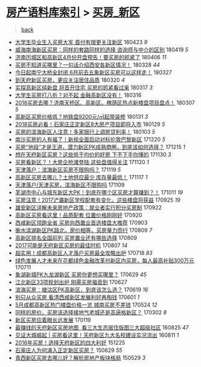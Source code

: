 [房产语料库索引](../../README.md)  > [买房_新区](买房_新区.md)
====
> [back](../README.md)

- [大学生毕业生入买房大军 首付有限更关注新区](http://jkwz.applinzi.com/ittc/7095075455269078027.html#%E5%A4%A7%E5%AD%A6%E7%94%9F%E6%AF%95%E4%B8%9A%E7%94%9F%E5%85%A5%E4%B9%B0%E6%88%BF%E5%A4%A7%E5%86%9B+%E9%A6%96%E4%BB%98%E6%9C%89%E9%99%90%E6%9B%B4%E5%85%B3%E6%B3%A8%E6%96%B0%E5%8C%BA) 180423 *9* 
- [威海南海新区买房：同样的套路同样的选择 咨询师与中介的区别](http://jkwz.applinzi.com/ittc/7093621972359709703.html#%E5%A8%81%E6%B5%B7%E5%8D%97%E6%B5%B7%E6%96%B0%E5%8C%BA%E4%B9%B0%E6%88%BF%EF%BC%9A%E5%90%8C%E6%A0%B7%E7%9A%84%E5%A5%97%E8%B7%AF%E5%90%8C%E6%A0%B7%E7%9A%84%E9%80%89%E6%8B%A9+%E5%92%A8%E8%AF%A2%E5%B8%88%E4%B8%8E%E4%B8%AD%E4%BB%8B%E7%9A%84%E5%8C%BA%E5%88%AB) 180419 *5* 
- [济南历城区和高新区4月份开盘预告！要买房的抓紧了](http://jkwz.applinzi.com/ittc/7088772938696492048.html#%E6%B5%8E%E5%8D%97%E5%8E%86%E5%9F%8E%E5%8C%BA%E5%92%8C%E9%AB%98%E6%96%B0%E5%8C%BA4%E6%9C%88%E4%BB%BD%E5%BC%80%E7%9B%98%E9%A2%84%E5%91%8A%EF%BC%81%E8%A6%81%E4%B9%B0%E6%88%BF%E7%9A%84%E6%8A%93%E7%B4%A7%E4%BA%86) 180406 *11* 
- [买房不知道买哪里？一句话介绍西安各新区情况！](http://jkwz.applinzi.com/ittc/7085530901184513035.html#%E4%B9%B0%E6%88%BF%E4%B8%8D%E7%9F%A5%E9%81%93%E4%B9%B0%E5%93%AA%E9%87%8C%EF%BC%9F%E4%B8%80%E5%8F%A5%E8%AF%9D%E4%BB%8B%E7%BB%8D%E8%A5%BF%E5%AE%89%E5%90%84%E6%96%B0%E5%8C%BA%E6%83%85%E5%86%B5%EF%BC%81) 180328 *44* 
- [今日起南宁大桥全封闭 6月前去五象新区买房可以这样走！](http://jkwz.applinzi.com/ittc/7085114843814429703.html#%E4%BB%8A%E6%97%A5%E8%B5%B7%E5%8D%97%E5%AE%81%E5%A4%A7%E6%A1%A5%E5%85%A8%E5%B0%81%E9%97%AD+6%E6%9C%88%E5%89%8D%E5%8E%BB%E4%BA%94%E8%B1%A1%E6%96%B0%E5%8C%BA%E4%B9%B0%E6%88%BF%E5%8F%AF%E4%BB%A5%E8%BF%99%E6%A0%B7%E8%B5%B0%EF%BC%81) 180327  
- [到天府新区买房，更应关注居住品质](http://jkwz.applinzi.com/ittc/7082670467226010634.html#%E5%88%B0%E5%A4%A9%E5%BA%9C%E6%96%B0%E5%8C%BA%E4%B9%B0%E6%88%BF%EF%BC%8C%E6%9B%B4%E5%BA%94%E5%85%B3%E6%B3%A8%E5%B1%85%E4%BD%8F%E5%93%81%E8%B4%A8) 180320 *4* 
- [实探高新区纯新盘 将首开住宅 买房的抓紧看过来](http://jkwz.applinzi.com/ittc/7081351959519167494.html#%E5%AE%9E%E6%8E%A2%E9%AB%98%E6%96%B0%E5%8C%BA%E7%BA%AF%E6%96%B0%E7%9B%98+%E5%B0%86%E9%A6%96%E5%BC%80%E4%BD%8F%E5%AE%85+%E4%B9%B0%E6%88%BF%E7%9A%84%E6%8A%93%E7%B4%A7%E7%9C%8B%E8%BF%87%E6%9D%A5) 180317 *3* 
- [大学生买房打八折？对不起 金融高新区没有！](http://jkwz.applinzi.com/ittc/7080854016223609873.html#%E5%A4%A7%E5%AD%A6%E7%94%9F%E4%B9%B0%E6%88%BF%E6%89%93%E5%85%AB%E6%8A%98%EF%BC%9F%E5%AF%B9%E4%B8%8D%E8%B5%B7+%E9%87%91%E8%9E%8D%E9%AB%98%E6%96%B0%E5%8C%BA%E6%B2%A1%E6%9C%89%EF%BC%81) 180316  
- [2018买房去哪？济南天桥区、高新区、槐荫区热点新楼盘项目盘点！](http://jkwz.applinzi.com/ittc/7077867932363523078.html#2018%E4%B9%B0%E6%88%BF%E5%8E%BB%E5%93%AA%EF%BC%9F%E6%B5%8E%E5%8D%97%E5%A4%A9%E6%A1%A5%E5%8C%BA%E3%80%81%E9%AB%98%E6%96%B0%E5%8C%BA%E3%80%81%E6%A7%90%E8%8D%AB%E5%8C%BA%E7%83%AD%E7%82%B9%E6%96%B0%E6%A5%BC%E7%9B%98%E9%A1%B9%E7%9B%AE%E7%9B%98%E7%82%B9%EF%BC%81) 180307 *5* 
- [高新区买房价格低？地铁盘9200元/㎡起带装修](http://jkwz.applinzi.com/ittc/7064734631771767814.html#%E9%AB%98%E6%96%B0%E5%8C%BA%E4%B9%B0%E6%88%BF%E4%BB%B7%E6%A0%BC%E4%BD%8E%EF%BC%9F%E5%9C%B0%E9%93%81%E7%9B%989200%E5%85%83%2F%E3%8E%A1%E8%B5%B7%E5%B8%A6%E8%A3%85%E4%BF%AE) 180131 *3* 
- [2018买房必看！石家庄正定新区8大房产项目即将入市](http://jkwz.applinzi.com/ittc/7064023277398131719.html#2018%E4%B9%B0%E6%88%BF%E5%BF%85%E7%9C%8B%EF%BC%81%E7%9F%B3%E5%AE%B6%E5%BA%84%E6%AD%A3%E5%AE%9A%E6%96%B0%E5%8C%BA8%E5%A4%A7%E6%88%BF%E4%BA%A7%E9%A1%B9%E7%9B%AE%E5%8D%B3%E5%B0%86%E5%85%A5%E5%B8%82) 180129 *5* 
- [买房的滨海新区人注意！多家银行上调房贷利率！](http://jkwz.applinzi.com/ittc/7054421990889227270.html#%E4%B9%B0%E6%88%BF%E7%9A%84%E6%BB%A8%E6%B5%B7%E6%96%B0%E5%8C%BA%E4%BA%BA%E6%B3%A8%E6%84%8F%EF%BC%81%E5%A4%9A%E5%AE%B6%E9%93%B6%E8%A1%8C%E4%B8%8A%E8%B0%83%E6%88%BF%E8%B4%B7%E5%88%A9%E7%8E%87%EF%BC%81) 180103 *5* 
- [南沙买房的人有福了！新规全面启动对标伦敦巴黎新区](http://jkwz.applinzi.com/ittc/7049047858819367953.html#%E5%8D%97%E6%B2%99%E4%B9%B0%E6%88%BF%E7%9A%84%E4%BA%BA%E6%9C%89%E7%A6%8F%E4%BA%86%EF%BC%81%E6%96%B0%E8%A7%84%E5%85%A8%E9%9D%A2%E5%90%AF%E5%8A%A8%E5%AF%B9%E6%A0%87%E4%BC%A6%E6%95%A6%E5%B7%B4%E9%BB%8E%E6%96%B0%E5%8C%BA) 171220 *5* 
- [买房“地段”才是王道，潜力新区PK成熟商圈，到底该如何选择？](http://jkwz.applinzi.com/ittc/7047345793445397520.html#%E4%B9%B0%E6%88%BF%E2%80%9C%E5%9C%B0%E6%AE%B5%E2%80%9D%E6%89%8D%E6%98%AF%E7%8E%8B%E9%81%93%EF%BC%8C%E6%BD%9C%E5%8A%9B%E6%96%B0%E5%8C%BAPK%E6%88%90%E7%86%9F%E5%95%86%E5%9C%88%EF%BC%8C%E5%88%B0%E5%BA%95%E8%AF%A5%E5%A6%82%E4%BD%95%E9%80%89%E6%8B%A9%EF%BC%9F) 171215 *1* 
- [想在天府新区买房？这些低于均价的好房 下不下手你懂的](http://jkwz.applinzi.com/ittc/7041756058823951376.html#%E6%83%B3%E5%9C%A8%E5%A4%A9%E5%BA%9C%E6%96%B0%E5%8C%BA%E4%B9%B0%E6%88%BF%EF%BC%9F%E8%BF%99%E4%BA%9B%E4%BD%8E%E4%BA%8E%E5%9D%87%E4%BB%B7%E7%9A%84%E5%A5%BD%E6%88%BF+%E4%B8%8B%E4%B8%8D%E4%B8%8B%E6%89%8B%E4%BD%A0%E6%87%82%E7%9A%84) 171130 *3* 
- [买房看新区？！大房企抢滩登陆 这些盘值得关注](http://jkwz.applinzi.com/ittc/7037899658301539345.html#%E4%B9%B0%E6%88%BF%E7%9C%8B%E6%96%B0%E5%8C%BA%EF%BC%9F%EF%BC%81%E5%A4%A7%E6%88%BF%E4%BC%81%E6%8A%A2%E6%BB%A9%E7%99%BB%E9%99%86+%E8%BF%99%E4%BA%9B%E7%9B%98%E5%80%BC%E5%BE%97%E5%85%B3%E6%B3%A8) 171120 *1* 
- [天津落户：滨海新区买房不限购吗？](http://jkwz.applinzi.com/ittc/7037694399163663377.html#%E5%A4%A9%E6%B4%A5%E8%90%BD%E6%88%B7%EF%BC%9A%E6%BB%A8%E6%B5%B7%E6%96%B0%E5%8C%BA%E4%B9%B0%E6%88%BF%E4%B8%8D%E9%99%90%E8%B4%AD%E5%90%97%EF%BC%9F) 171119 *5* 
- [高新区买房去哪儿？土地供应最少 库存量最低！](http://jkwz.applinzi.com/ittc/7036956603851473936.html#%E9%AB%98%E6%96%B0%E5%8C%BA%E4%B9%B0%E6%88%BF%E5%8E%BB%E5%93%AA%E5%84%BF%EF%BC%9F%E5%9C%9F%E5%9C%B0%E4%BE%9B%E5%BA%94%E6%9C%80%E5%B0%91+%E5%BA%93%E5%AD%98%E9%87%8F%E6%9C%80%E4%BD%8E%EF%BC%81) 171117 *1* 
- [天津落户/天津买房，滨海新区不限购吗](http://jkwz.applinzi.com/ittc/7033952611093447697.html#%E5%A4%A9%E6%B4%A5%E8%90%BD%E6%88%B7%2F%E5%A4%A9%E6%B4%A5%E4%B9%B0%E6%88%BF%EF%BC%8C%E6%BB%A8%E6%B5%B7%E6%96%B0%E5%8C%BA%E4%B8%8D%E9%99%90%E8%B4%AD%E5%90%97) 171109  
- [芜湖市中心与城东新区大PK！到底在哪个区买房才算赚到？！](http://jkwz.applinzi.com/ittc/7023179722748593169.html#%E8%8A%9C%E6%B9%96%E5%B8%82%E4%B8%AD%E5%BF%83%E4%B8%8E%E5%9F%8E%E4%B8%9C%E6%96%B0%E5%8C%BA%E5%A4%A7PK%EF%BC%81%E5%88%B0%E5%BA%95%E5%9C%A8%E5%93%AA%E4%B8%AA%E5%8C%BA%E4%B9%B0%E6%88%BF%E6%89%8D%E7%AE%97%E8%B5%9A%E5%88%B0%EF%BC%9F%EF%BC%81) 171011 *19* 
- [买房注意！2017浐灞新区学校配套有变化，这些楼盘将获益](http://jkwz.applinzi.com/ittc/7017156915535283216.html#%E4%B9%B0%E6%88%BF%E6%B3%A8%E6%84%8F%EF%BC%812017%E6%B5%90%E7%81%9E%E6%96%B0%E5%8C%BA%E5%AD%A6%E6%A0%A1%E9%85%8D%E5%A5%97%E6%9C%89%E5%8F%98%E5%8C%96%EF%BC%8C%E8%BF%99%E4%BA%9B%E6%A5%BC%E7%9B%98%E5%B0%86%E8%8E%B7%E7%9B%8A) 170925 *19* 
- [雄安新区详解未来房地产政策：就业者实行积分买房制](http://jkwz.applinzi.com/ittc/7016258902684075024.html#%E9%9B%84%E5%AE%89%E6%96%B0%E5%8C%BA%E8%AF%A6%E8%A7%A3%E6%9C%AA%E6%9D%A5%E6%88%BF%E5%9C%B0%E4%BA%A7%E6%94%BF%E7%AD%96%EF%BC%9A%E5%B0%B1%E4%B8%9A%E8%80%85%E5%AE%9E%E8%A1%8C%E7%A7%AF%E5%88%86%E4%B9%B0%E6%88%BF%E5%88%B6) 170922  
- [高新区买房看这里！品质配套 位置价格刚刚好](http://jkwz.applinzi.com/ittc/7015416285771596816.html#%E9%AB%98%E6%96%B0%E5%8C%BA%E4%B9%B0%E6%88%BF%E7%9C%8B%E8%BF%99%E9%87%8C%EF%BC%81%E5%93%81%E8%B4%A8%E9%85%8D%E5%A5%97+%E4%BD%8D%E7%BD%AE%E4%BB%B7%E6%A0%BC%E5%88%9A%E5%88%9A%E5%A5%BD) 170920  
- [西咸新区领跑全省 买房向西置业首选楼盘大推荐](http://jkwz.applinzi.com/ittc/7008970932239205392.html#%E8%A5%BF%E5%92%B8%E6%96%B0%E5%8C%BA%E9%A2%86%E8%B7%91%E5%85%A8%E7%9C%81+%E4%B9%B0%E6%88%BF%E5%90%91%E8%A5%BF%E7%BD%AE%E4%B8%9A%E9%A6%96%E9%80%89%E6%A5%BC%E7%9B%98%E5%A4%A7%E6%8E%A8%E8%8D%90) 170903  
- [衡水滨湖新区PK路北，房价相等，买房量力而行](http://jkwz.applinzi.com/ittc/6999798445228164112.html#%E8%A1%A1%E6%B0%B4%E6%BB%A8%E6%B9%96%E6%96%B0%E5%8C%BAPK%E8%B7%AF%E5%8C%97%EF%BC%8C%E6%88%BF%E4%BB%B7%E7%9B%B8%E7%AD%89%EF%BC%8C%E4%B9%B0%E6%88%BF%E9%87%8F%E5%8A%9B%E8%80%8C%E8%A1%8C) 170809 *7* 
- [高新区排名全国前列 买房置业还有哪些选择](http://jkwz.applinzi.com/ittc/6999730160390374417.html#%E9%AB%98%E6%96%B0%E5%8C%BA%E6%8E%92%E5%90%8D%E5%85%A8%E5%9B%BD%E5%89%8D%E5%88%97+%E4%B9%B0%E6%88%BF%E7%BD%AE%E4%B8%9A%E8%BF%98%E6%9C%89%E5%93%AA%E4%BA%9B%E9%80%89%E6%8B%A9) 170809  
- [2017可能是天府新区买房的最佳时机](http://jkwz.applinzi.com/ittc/6999188259564160017.html#2017%E5%8F%AF%E8%83%BD%E6%98%AF%E5%A4%A9%E5%BA%9C%E6%96%B0%E5%8C%BA%E4%B9%B0%E6%88%BF%E7%9A%84%E6%9C%80%E4%BD%B3%E6%97%B6%E6%9C%BA) 170807 *14* 
- [超实用！成都高新区人才落户买房最全攻略出炉](http://jkwz.applinzi.com/ittc/6991600578420278289.html#%E8%B6%85%E5%AE%9E%E7%94%A8%EF%BC%81%E6%88%90%E9%83%BD%E9%AB%98%E6%96%B0%E5%8C%BA%E4%BA%BA%E6%89%8D%E8%90%BD%E6%88%B7%E4%B9%B0%E6%88%BF%E6%9C%80%E5%85%A8%E6%94%BB%E7%95%A5%E5%87%BA%E7%82%89) 170718 *83* 
- [绿色发展人才未来在花都绿色金融改革创新区内买房，每人最高补贴300万元](http://jkwz.applinzi.com/ittc/6989104195914171409.html#%E7%BB%BF%E8%89%B2%E5%8F%91%E5%B1%95%E4%BA%BA%E6%89%8D%E6%9C%AA%E6%9D%A5%E5%9C%A8%E8%8A%B1%E9%83%BD%E7%BB%BF%E8%89%B2%E9%87%91%E8%9E%8D%E6%94%B9%E9%9D%A9%E5%88%9B%E6%96%B0%E5%8C%BA%E5%86%85%E4%B9%B0%E6%88%BF%EF%BC%8C%E6%AF%8F%E4%BA%BA%E6%9C%80%E9%AB%98%E8%A1%A5%E8%B4%B4300%E4%B8%87%E5%85%83) 170711  
- [象湖新城PK九龙湖新区 买房你更想买哪里？](http://jkwz.applinzi.com/ittc/6984627013456233476.html#%E8%B1%A1%E6%B9%96%E6%96%B0%E5%9F%8EPK%E4%B9%9D%E9%BE%99%E6%B9%96%E6%96%B0%E5%8C%BA+%E4%B9%B0%E6%88%BF%E4%BD%A0%E6%9B%B4%E6%83%B3%E4%B9%B0%E5%93%AA%E9%87%8C%EF%BC%9F) 170629 *45* 
- [江北新区33项规划出炉 刚需买房福音到](http://jkwz.applinzi.com/ittc/6983879663146238980.html#%E6%B1%9F%E5%8C%97%E6%96%B0%E5%8C%BA33%E9%A1%B9%E8%A7%84%E5%88%92%E5%87%BA%E7%82%89+%E5%88%9A%E9%9C%80%E4%B9%B0%E6%88%BF%E7%A6%8F%E9%9F%B3%E5%88%B0) 170627  
- [滨海买房：塘沽区PK高新区，到底该怎么选？](http://jkwz.applinzi.com/ittc/6980813863078331396.html#%E6%BB%A8%E6%B5%B7%E4%B9%B0%E6%88%BF%EF%BC%9A%E5%A1%98%E6%B2%BD%E5%8C%BAPK%E9%AB%98%E6%96%B0%E5%8C%BA%EF%BC%8C%E5%88%B0%E5%BA%95%E8%AF%A5%E6%80%8E%E4%B9%88%E9%80%89%EF%BC%9F) 170619 *16* 
- [别只从众买房 看清西咸新区发展利好再掏钱](http://jkwz.applinzi.com/ittc/6974196285748806660.html#%E5%88%AB%E5%8F%AA%E4%BB%8E%E4%BC%97%E4%B9%B0%E6%88%BF+%E7%9C%8B%E6%B8%85%E8%A5%BF%E5%92%B8%E6%96%B0%E5%8C%BA%E5%8F%91%E5%B1%95%E5%88%A9%E5%A5%BD%E5%86%8D%E6%8E%8F%E9%92%B1) 170601 *1* 
- [5月成都高新区热门楼盘价格一览 城南买房不差钱](http://jkwz.applinzi.com/ittc/6971159415355868165.html#5%E6%9C%88%E6%88%90%E9%83%BD%E9%AB%98%E6%96%B0%E5%8C%BA%E7%83%AD%E9%97%A8%E6%A5%BC%E7%9B%98%E4%BB%B7%E6%A0%BC%E4%B8%80%E8%A7%88+%E5%9F%8E%E5%8D%97%E4%B9%B0%E6%88%BF%E4%B8%8D%E5%B7%AE%E9%92%B1) 170524 *12* 
- [同样的房价，买房该选择接地气老城还是高逼格新区？](http://jkwz.applinzi.com/ittc/6940357944611963909.html#%E5%90%8C%E6%A0%B7%E7%9A%84%E6%88%BF%E4%BB%B7%EF%BC%8C%E4%B9%B0%E6%88%BF%E8%AF%A5%E9%80%89%E6%8B%A9%E6%8E%A5%E5%9C%B0%E6%B0%94%E8%80%81%E5%9F%8E%E8%BF%98%E6%98%AF%E9%AB%98%E9%80%BC%E6%A0%BC%E6%96%B0%E5%8C%BA%EF%BC%9F) 170302 *8* 
- [新区买房应着眼长远发展](http://jkwz.applinzi.com/ittc/6924893355548083205.html#%E6%96%B0%E5%8C%BA%E4%B9%B0%E6%88%BF%E5%BA%94%E7%9D%80%E7%9C%BC%E9%95%BF%E8%BF%9C%E5%8F%91%E5%B1%95) 170119  
- [最赚钱的天府新区买房地图  看三大生态居住版图三大超级社区](http://jkwz.applinzi.com/ittc/6870234365740712965.html#%E6%9C%80%E8%B5%9A%E9%92%B1%E7%9A%84%E5%A4%A9%E5%BA%9C%E6%96%B0%E5%8C%BA%E4%B9%B0%E6%88%BF%E5%9C%B0%E5%9B%BE+%C2%A0%E7%9C%8B%E4%B8%89%E5%A4%A7%E7%94%9F%E6%80%81%E5%B1%85%E4%BD%8F%E7%89%88%E5%9B%BE%E4%B8%89%E5%A4%A7%E8%B6%85%E7%BA%A7%E7%A4%BE%E5%8C%BA) 160825 *47* 
- [见证大城崛起 | 买房看这里！天府新区九大名校建设实况流出](http://jkwz.applinzi.com/ittc/6865048263203488772.html#%E8%A7%81%E8%AF%81%E5%A4%A7%E5%9F%8E%E5%B4%9B%E8%B5%B7+%7C+%E4%B9%B0%E6%88%BF%E7%9C%8B%E8%BF%99%E9%87%8C%EF%BC%81%E5%A4%A9%E5%BA%9C%E6%96%B0%E5%8C%BA%E4%B9%9D%E5%A4%A7%E5%90%8D%E6%A0%A1%E5%BB%BA%E8%AE%BE%E5%AE%9E%E5%86%B5%E6%B5%81%E5%87%BA) 160811 *1* 
- [2016年买房！选择天府新区的四大利好](http://jkwz.applinzi.com/ittc/6779779644358394884.html#2016%E5%B9%B4%E4%B9%B0%E6%88%BF%EF%BC%81%E9%80%89%E6%8B%A9%E5%A4%A9%E5%BA%9C%E6%96%B0%E5%8C%BA%E7%9A%84%E5%9B%9B%E5%A4%A7%E5%88%A9%E5%A5%BD) 151225  
- [石家庄人为何涌入正定新区买房？](http://jkwz.applinzi.com/ittc/6735630630463112196.html#%E7%9F%B3%E5%AE%B6%E5%BA%84%E4%BA%BA%E4%B8%BA%E4%BD%95%E6%B6%8C%E5%85%A5%E6%AD%A3%E5%AE%9A%E6%96%B0%E5%8C%BA%E4%B9%B0%E6%88%BF%EF%BC%9F) 150829 *55* 
- [青西新区买房去哪儿好？解析房地产板块格局](http://jkwz.applinzi.com/ittc/547650611417827217.html#%E9%9D%92%E8%A5%BF%E6%96%B0%E5%8C%BA%E4%B9%B0%E6%88%BF%E5%8E%BB%E5%93%AA%E5%84%BF%E5%A5%BD%EF%BC%9F%E8%A7%A3%E6%9E%90%E6%88%BF%E5%9C%B0%E4%BA%A7%E6%9D%BF%E5%9D%97%E6%A0%BC%E5%B1%80) 150529 *3* 
